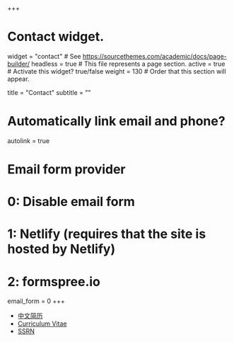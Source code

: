 +++
# Contact widget.
widget = "contact"  # See https://sourcethemes.com/academic/docs/page-builder/
headless = true  # This file represents a page section.
active = true  # Activate this widget? true/false
weight = 130  # Order that this section will appear.

title = "Contact"
subtitle = ""

# Automatically link email and phone?
autolink = true

# Email form provider
#   0: Disable email form
#   1: Netlify (requires that the site is hosted by Netlify)
#   2: formspree.io
email_form = 0
+++

- [中文简历](files/cv/cv-chinese.pdf)
- [Curriculum Vitae](files/cv/cv.pdf)
- [SSRN](https://papers.ssrn.com/sol3/cf_dev/AbsByAuth.cfm?per_id=3071233)